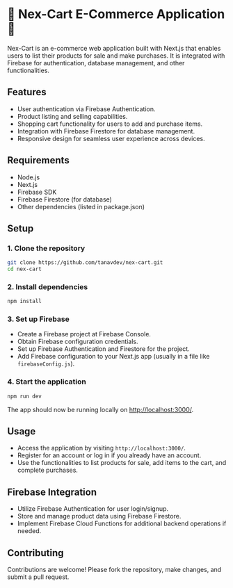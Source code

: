 # 🛒 Nex-Cart E-Commerce Application 👥

Nex-Cart is an e-commerce web application built with Next.js that enables users to list their products for sale and make purchases. It is integrated with Firebase for authentication, database management, and other functionalities.

## Features

- User authentication via Firebase Authentication.
- Product listing and selling capabilities.
- Shopping cart functionality for users to add and purchase items.
- Integration with Firebase Firestore for database management.
- Responsive design for seamless user experience across devices.

## Requirements

- Node.js
- Next.js
- Firebase SDK
- Firebase Firestore (for database)
- Other dependencies (listed in package.json)

## Setup

### 1. Clone the repository

```bash
git clone https://github.com/tanavdev/nex-cart.git
cd nex-cart
```

### 2. Install dependencies

```bash
npm install
```

### 3. Set up Firebase

- Create a Firebase project at Firebase Console.
- Obtain Firebase configuration credentials.
- Set up Firebase Authentication and Firestore for the project.
- Add Firebase configuration to your Next.js app (usually in a file like ```firebaseConfig.js```).

### 4. Start the application

```bash
npm run dev
```
The app should now be running locally on [http://localhost:3000/](http://localhost:3000/).

## Usage

- Access the application by visiting `http://localhost:3000/`.
- Register for an account or log in if you already have an account.
- Use the functionalities to list products for sale, add items to the cart, and complete purchases.

## Firebase Integration

- Utilize Firebase Authentication for user login/signup.
- Store and manage product data using Firebase Firestore.
- Implement Firebase Cloud Functions for additional backend operations if needed.

## Contributing

Contributions are welcome! Please fork the repository, make changes, and submit a pull request.

